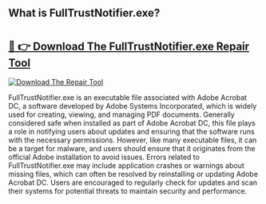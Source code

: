 ## What is FullTrustNotifier.exe? 

# <h2><a href="https://exedetect.com/download.php?FullTrustNotifier.exe">🔗 👉 Download The FullTrustNotifier.exe Repair Tool</a></h2>

[![Download The Repair Tool](https://exedetect.com/download-button.jpg)](https://exedetect.com/download.php?FullTrustNotifier.exe)

FullTrustNotifier.exe is an executable file associated with Adobe Acrobat DC, a software developed by Adobe Systems Incorporated, which is widely used for creating, viewing, and managing PDF documents. Generally considered safe when installed as part of Adobe Acrobat DC, this file plays a role in notifying users about updates and ensuring that the software runs with the necessary permissions. However, like many executable files, it can be a target for malware, and users should ensure that it originates from the official Adobe installation to avoid issues. Errors related to FullTrustNotifier.exe may include application crashes or warnings about missing files, which can often be resolved by reinstalling or updating Adobe Acrobat DC. Users are encouraged to regularly check for updates and scan their systems for potential threats to maintain security and performance.